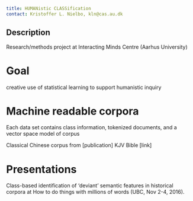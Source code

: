 ```yaml
title: HUMANistic CLASSification
contact: Kristoffer L. Nielbo, kln@cas.au.dk
```
## Description
Research/methods project at Interacting Minds Centre (Aarhus University)

# Goal
creative use of statistical learning to support humanistic inquiry

# Machine readable corpora
Each data set contains class information, tokenized documents, and a vector space model of corpus

Classical Chinese corpus from [publication]
KJV Bible [link]

# Presentations
Class-based identification of ‘deviant’ semantic features in historical corpora
  at How to do things with millions of words (UBC, Nov 2-4, 2016).
